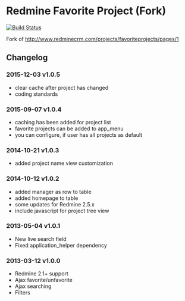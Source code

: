 # Redmine Favorite Project (Fork)

[![Build Status](https://drone.io/github.com/alexandermeindl/redmine_favorite_projects/status.png)](https://drone.io/github.com/alexandermeindl/redmine_favorite_projects/latest)

Fork of http://www.redminecrm.com/projects/favoriteprojects/pages/1

## Changelog

### 2015-12-03 v1.0.5

* clear cache after project has changed
* coding standards

### 2015-09-07 v1.0.4

* caching has been added for project list
* favorite projects can be added to app_menu
* you can configure, if user has all projects as default

### 2014-10-21 v1.0.3

* added project name view customization

### 2014-10-12 v1.0.2

* added manager as row to table
* added homepage to table
* some updates for Redmine 2.5.x
* include javascript for project tree view

### 2013-05-04 v1.0.1

* New live search field
* Fixed application_helper dependency

### 2013-03-12 v1.0.0

* Redmine 2.1+ support
* Ajax favorite/unfavorite
* Ajax searching
* Filters
